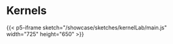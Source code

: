 # Kernels

{{< p5-iframe sketch="/showcase/sketches/kernelLab/main.js" width="725" height="650" >}}



